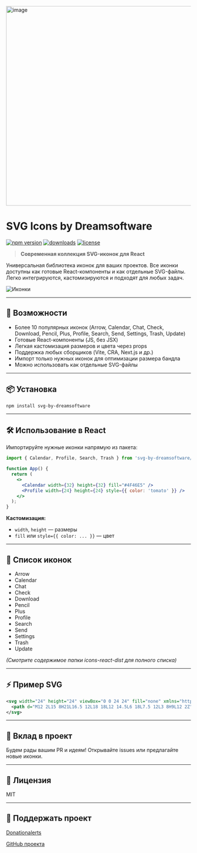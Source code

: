 <img width="581" height="544" alt="image" src="https://github.com/user-attachments/assets/8b0196a4-36c4-4f7b-9751-72d5f4f76e88" />


# SVG Icons by Dreamsoftware

[![npm version](https://img.shields.io/npm/v/svg-by-dreamsoftware.svg)](https://www.npmjs.com/package/svg-by-dreamsoftware)
[![downloads](https://img.shields.io/npm/dm/svg-by-dreamsoftware.svg)](https://www.npmjs.com/package/svg-by-dreamsoftware)
[![license](https://img.shields.io/github/license/dmitriyg0r/icons)](https://github.com/dmitriyg0r/icons)

> **Современная коллекция SVG-иконок для React**

Универсальная библиотека иконок для ваших проектов. Все иконки доступны как готовые React-компоненты и как отдельные SVG-файлы. Легко интегрируются, кастомизируются и подходят для любых задач.

![Иконки](https://private-user-images.githubusercontent.com/62027285/466749602-8b0196a4-36c4-4f7b-9751-72d5f4f76e88.png)

---

## 🚀 Возможности

- Более 10 популярных иконок (Arrow, Calendar, Chat, Check, Download, Pencil, Plus, Profile, Search, Send, Settings, Trash, Update)
- Готовые React-компоненты (JS, без JSX)
- Легкая кастомизация размеров и цвета через props
- Поддержка любых сборщиков (Vite, CRA, Next.js и др.)
- Импорт только нужных иконок для оптимизации размера бандла
- Можно использовать как отдельные SVG-файлы

---

## 📦 Установка

```sh
npm install svg-by-dreamsoftware
```

---

## 🛠 Использование в React

Импортируйте нужные иконки напрямую из пакета:

```jsx
import { Calendar, Profile, Search, Trash } from 'svg-by-dreamsoftware/icons-react-dist';

function App() {
  return (
    <>
      <Calendar width={32} height={32} fill="#4F46E5" />
      <Profile width={24} height={24} style={{ color: 'tomato' }} />
    </>
  );
}
```

**Кастомизация:**
- `width`, `height` — размеры
- `fill` или `style={{ color: ... }}` — цвет

---

## 📁 Список иконок

- Arrow
- Calendar
- Chat
- Check
- Download
- Pencil
- Plus
- Profile
- Search
- Send
- Settings
- Trash
- Update

_(Смотрите содержимое папки icons-react-dist для полного списка)_

---

## ⚡ Пример SVG

```svg
<svg width="24" height="24" viewBox="0 0 24 24" fill="none" xmlns="http://www.w3.org/2000/svg">
  <path d="M12 2L15 8H21L16.5 12L18 18L12 14.5L6 18L7.5 12L3 8H9L12 2Z" fill="currentColor"/>
</svg>
```

---

## 🤝 Вклад в проект

Будем рады вашим PR и идеям! Открывайте issues или предлагайте новые иконки.

---

## 📜 Лицензия

MIT

---

## 💜 Поддержать проект

[Donationalerts](https://www.donationalerts.com/r/dmitriygor)

[GitHub проекта](https://github.com/dmitriyg0r/icons)
